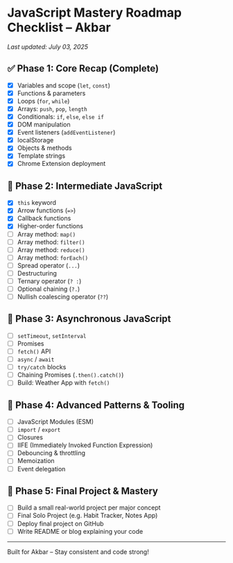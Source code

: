 # JavaScript Mastery Roadmap Checklist – Akbar
_Last updated: July 03, 2025_

## ✅ Phase 1: Core Recap (Complete)
- [x] Variables and scope (`let`, `const`)
- [x] Functions & parameters
- [x] Loops (`for`, `while`)
- [x] Arrays: `push`, `pop`, `length`
- [x] Conditionals: `if`, `else`, `else if`
- [x] DOM manipulation
- [x] Event listeners (`addEventListener`)
- [x] localStorage
- [x] Objects & methods
- [x] Template strings
- [x] Chrome Extension deployment

## 🔹 Phase 2: Intermediate JavaScript
- [x] `this` keyword
- [x] Arrow functions (`=>`)
- [x] Callback functions
- [x] Higher-order functions
- [ ] Array method: `map()`
- [ ] Array method: `filter()`
- [ ] Array method: `reduce()`
- [ ] Array method: `forEach()`
- [ ] Spread operator (`...`)
- [ ] Destructuring
- [ ] Ternary operator (`? :`)
- [ ] Optional chaining (`?.`)
- [ ] Nullish coalescing operator (`??`)

## 🔸 Phase 3: Asynchronous JavaScript
- [ ] `setTimeout`, `setInterval`
- [ ] Promises
- [ ] `fetch()` API
- [ ] `async` / `await`
- [ ] `try/catch` blocks
- [ ] Chaining Promises (`.then().catch()`)
- [ ] Build: Weather App with `fetch()`

## 🔹 Phase 4: Advanced Patterns & Tooling
- [ ] JavaScript Modules (ESM)
- [ ] `import` / `export`
- [ ] Closures
- [ ] IIFE (Immediately Invoked Function Expression)
- [ ] Debouncing & throttling
- [ ] Memoization
- [ ] Event delegation

## 🎯 Phase 5: Final Project & Mastery
- [ ] Build a small real-world project per major concept
- [ ] Final Solo Project (e.g. Habit Tracker, Notes App)
- [ ] Deploy final project on GitHub
- [ ] Write README or blog explaining your code

---
Built for Akbar – Stay consistent and code strong!
